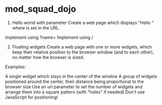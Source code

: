 # mod_squad_dojo

1. Hello world with parameter
   Create a web page which displays "Hello <name>" where <name> is set in the URL.

Implement using <resource-url>?name=<name>
Implement using <resource-url>/<name>

2. Floating widgets
   Create a web page with one or more widgets, which keep their relative position to the browser window (and to each other), no matter how the browser is sized.

Examples:

A single widget which stays in the center of the window
A group of widgets positioned around the center, their distance being proportional to the browser size
Use an url parameter to set the number of widgets and arrange them into a square pattern (with "holes" if needed)
Don't use JavaScript for positioning!
